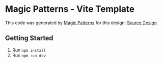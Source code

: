 # Magic Patterns - Vite Template

This code was generated by [Magic Patterns](https://magicpatterns.com) for this design: [Source Design](https://magicpatterns.com/c/1e1rlnnr9pgtdtdb72u5xk)

## Getting Started

1. Run `npm install`
2. Run `npm run dev`
